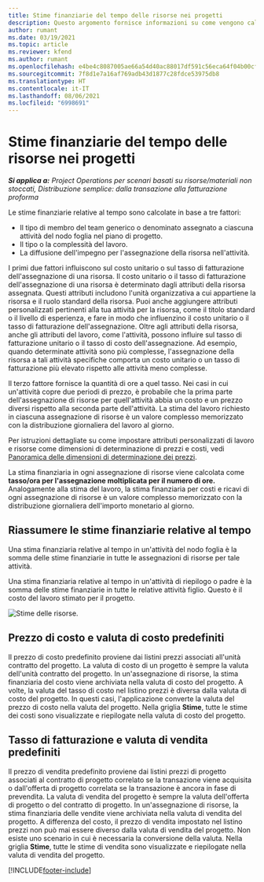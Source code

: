 ```yaml
---
title: Stime finanziarie del tempo delle risorse nei progetti
description: Questo argomento fornisce informazioni su come vengono calcolate le stime finanziarie relative al tempo.
author: rumant
ms.date: 03/19/2021
ms.topic: article
ms.reviewer: kfend
ms.author: rumant
ms.openlocfilehash: e4be4c8087005ae66a54d40ac88017df591c56eca64f04b00cf34b0e5a8a09ce
ms.sourcegitcommit: 7f8d1e7a16af769adb43d1877c28fdce53975db8
ms.translationtype: HT
ms.contentlocale: it-IT
ms.lasthandoff: 08/06/2021
ms.locfileid: "6998691"
---
```

# <a name="financial-estimates-for-resource-time-on-projects"></a>Stime finanziarie del tempo delle risorse nei progetti

_**Si applica a:** Project Operations per scenari basati su risorse/materiali non stoccati, Distribuzione semplice: dalla transazione alla fatturazione proforma_

Le stime finanziarie relative al tempo sono calcolate in base a tre fattori: 

- Il tipo di membro del team generico o denominato assegnato a ciascuna attività del nodo foglia nel piano di progetto. 
- Il tipo o la complessità del lavoro.
- La diffusione dell'impegno per l'assegnazione della risorsa nell'attività. 

I primi due fattori influiscono sul costo unitario o sul tasso di fatturazione dell'assegnazione di una risorsa. Il costo unitario o il tasso di fatturazione dell'assegnazione di una risorsa è determinato dagli attributi della risorsa assegnata. Questi attributi includono l'unità organizzativa a cui appartiene la risorsa e il ruolo standard della risorsa. Puoi anche aggiungere attributi personalizzati pertinenti alla tua attività per la risorsa, come il titolo standard o il livello di esperienza, e fare in modo che influenzino il costo unitario o il tasso di fatturazione dell'assegnazione.
Oltre agli attributi della risorsa, anche gli attributi del lavoro, come l'attività, possono influire sul tasso di fatturazione unitario o il tasso di costo dell'assegnazione. Ad esempio, quando determinate attività sono più complesse, l'assegnazione della risorsa a tali attività specifiche comporta un costo unitario o un tasso di fatturazione più elevato rispetto alle attività meno complesse.   

Il terzo fattore fornisce la quantità di ore a quel tasso. Nei casi in cui un'attività copre due periodi di prezzo, è probabile che la prima parte dell'assegnazione di risorse per quell'attività abbia un costo e un prezzo diversi rispetto alla seconda parte dell'attività. La stima del lavoro richiesto in ciascuna assegnazione di risorse è un valore complesso memorizzato con la distribuzione giornaliera del lavoro al giorno.

Per istruzioni dettagliate su come impostare attributi personalizzati di lavoro e risorse come dimensioni di determinazione di prezzi e costi, vedi [Panoramica delle dimensioni di determinazione dei prezzi](../pricing-costing/pricing-dimensions-overview.md).

La stima finanziaria in ogni assegnazione di risorse viene calcolata come **tasso/ora per l'assegnazione moltiplicata per il numero di ore.**  Analogamente alla stima del lavoro, la stima finanziaria per costi e ricavi di ogni assegnazione di risorse è un valore complesso memorizzato con la distribuzione giornaliera dell'importo monetario al giorno. 

## <a name="summarizing-financial-estimates-for-time"></a>Riassumere le stime finanziarie relative al tempo
Una stima finanziaria relative al tempo in un'attività del nodo foglia è la somma delle stime finanziarie in tutte le assegnazioni di risorse per tale attività.

Una stima finanziaria relative al tempo in un'attività di riepilogo o padre è la somma delle stime finanziarie in tutte le relative attività figlio. Questo è il costo del lavoro stimato per il progetto. 

![Stime delle risorse.](./media/navigation12.png)

## <a name="default-cost-price-and-cost-currency"></a>Prezzo di costo e valuta di costo predefiniti

Il prezzo di costo predefinito proviene dai listini prezzi associati all'unità contratto del progetto. La valuta di costo di un progetto è sempre la valuta dell'unità contratto del progetto. In un'assegnazione di risorse, la stima finanziaria del costo viene archiviata nella valuta di costo del progetto. A volte, la valuta del tasso di costo nel listino prezzi è diversa dalla valuta di costo del progetto. In questi casi, l'applicazione converte la valuta del prezzo di costo nella valuta del progetto. Nella griglia **Stime**, tutte le stime dei costi sono visualizzate e riepilogate nella valuta di costo del progetto. 

## <a name="default-bill-rate-and-sales-currency"></a>Tasso di fatturazione e valuta di vendita predefiniti

Il prezzo di vendita predefinito proviene dai listini prezzi di progetto associati al contratto di progetto correlato se la transazione viene acquisita o dall'offerta di progetto correlata se la transazione è ancora in fase di prevendita. La valuta di vendita del progetto è sempre la valuta dell'offerta di progetto o del contratto di progetto. In un'assegnazione di risorse, la stima finanziaria delle vendite viene archiviata nella valuta di vendita del progetto. A differenza del costo, il prezzo di vendita impostato nel listino prezzi non può mai essere diverso dalla valuta di vendita del progetto. Non esiste uno scenario in cui è necessaria la conversione della valuta. Nella griglia **Stime**, tutte le stime di vendita sono visualizzate e riepilogate nella valuta di vendita del progetto. 

[!INCLUDE[footer-include](../includes/footer-banner.md)]
